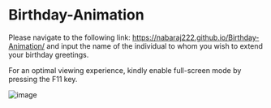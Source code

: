 # Birthday-Animation
Please navigate to the following link: https://nabaraj222.github.io/Birthday-Animation/ and input the name of the individual to whom you wish to extend your birthday greetings.

For an optimal viewing experience, kindly enable full-screen mode by pressing the F11 key.

![image](https://github.com/Nabaraj222/Birthday-Animation/assets/40794501/c8ac7322-9055-4719-a307-0df85c03b7e4)
